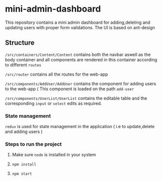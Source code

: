 # mini-admin-dashboard
This repository contains a mini admin dashboard for adding,deleting and updating users with proper form validations. The UI is based on ant-design

## Structure

`/src/containers/Content/Content` contains both the navbar aswell as the body container and all components are rendered in this container according to different `routes`

`/src/router` contains all the routes for the web-app

`/src/components/AddUser/AddUser` contains the component for adding users to the web-app ( This component is loaded on the path `add-user` 

`/src/components/UserList/UserList` contains the editable table and the corresponding `input` or `select` edits as required.

### State management

`redux` is used for state management in the application ( i.e to update,delete and adding users ) 

### Steps to run the project

1) Make sure `node` is installed in your system

2) `npm install`

3) `npm start`
